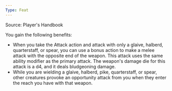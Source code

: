 ```yaml
---
Type: Feat
---
```

Source: Player's Handbook

You gain the following benefits:

- When you take the Attack action and attack with only a glaive, halberd, quarterstaff, or spear, you can use a bonus action to make a melee attack with the opposite end of the weapon. This attack uses the same ability modifier as the primary attack. The weapon's damage die for this attack is a d4, and it deals bludgeoning damage.
- While you are wielding a glaive, halberd, pike, quarterstaff, or spear, other creatures provoke an opportunity attack from you when they enter the reach you have with that weapon.